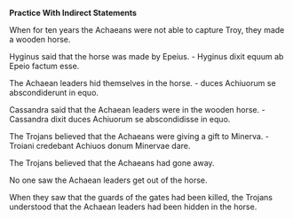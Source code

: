 **Practice With Indirect Statements**

When for ten years the Achaeans were not able to capture Troy, they made a wooden horse.

Hyginus said that the horse was made by Epeius. - Hyginus dixit equum ab Epeio factum esse.

The Achaean leaders hid themselves in the horse. - duces Achiuorum se abscondiderunt in equo.

Cassandra said that the Achaean leaders were in the wooden horse. - Cassandra dixit duces Achiuorum se abscondidisse in equo.

The Trojans believed that the Achaeans were giving a gift to Minerva. - Troiani credebant Achiuos donum Minervae dare.

The Trojans believed that the Achaeans had gone away.

No one saw the Achaean leaders get out of the horse.

When they saw that the guards of the gates had been killed, the Trojans understood that the Achaean leaders had been hidden in the horse.
